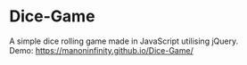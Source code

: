 # Dice-Game
A simple dice rolling game made in JavaScript utilising jQuery. </br>
Demo: https://manoninfinity.github.io/Dice-Game/

